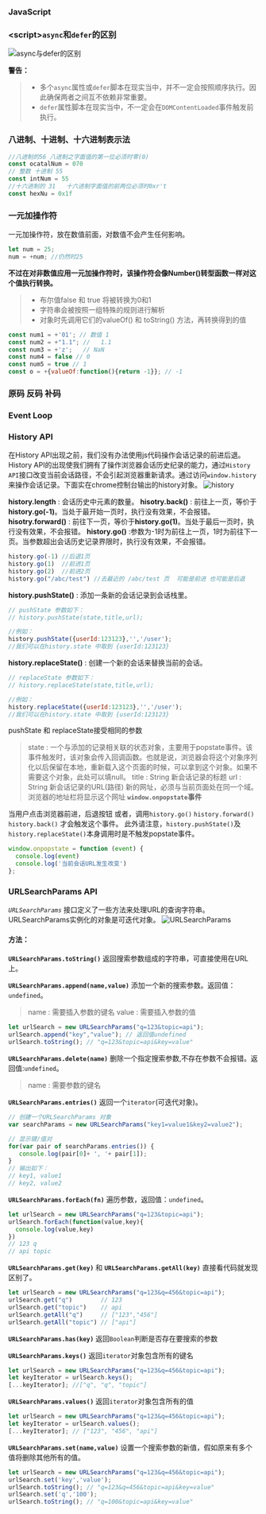 ### JavaScript

### <script\>`async`和`defer`的区别
![async与defer的区别](../images/script_defer_async.png)

**警告：**

>* 多个`async`属性或`defer`脚本在现实当中，并不一定会按照顺序执行。因此确保两者之间互不依赖非常重要。
>* `defer`属性脚本在现实当中，不一定会在`DOMContentLoaded`事件触发前执行。

### 八进制、十进制、十六进制表示法
```js
//八进制的56 八进制之字面值的第一位必须时零(0)
const ocatalNum = 070  
// 整数 十进制 55
const intNum = 55
//十六进制的 31   十六进制字面值的前两位必须时0xr't
const hexNu = 0x1f 
```

### 一元加操作符

一元加操作符，放在数值前面，对数值不会产生任何影响。
```js
let num = 25;
num = +num; //仍然时25
```
**不过在对非数值应用一元加操作符时，该操作符会像Number()转型函数一样对这个值执行转换。**
>* 布尔值false 和 true 将被转换为0和1
>* 字符串会被按照一组特殊的规则进行解析
>* 对象时先调用它们的valueOf() 和 toString() 方法，再转换得到的值
```js
const num1 = +'01'; // 数值 1
const num2 = +"1.1"; //   1.1
const num3 = +'z';   // NaN
const num4 = false // 0
const num5 = true // 1
const o = +{valueOf:function(){return -1}}; // -1
```

### 原码 反码 补码

### Event Loop

### History API
在History API出现之前，我们没有办法使用js代码操作会话记录的前进后退。History API的出现使我们拥有了操作浏览器会话历史纪录的能力，通过`History API`接口改变当前会话路径，不会引起浏览器重新请求。通过访问`window.history`来操作会话记录。下面实在chrome控制台输出的history对象。
![history](../images/history.png)

**history.length** : 会话历史中元素的数量。
**hisotry.back()** : 前往上一页，等价于**history.go(-1)**。当处于最开始一页时，执行没有效果，不会报错。
**hisotry.forward()** : 前往下一页，等价于**history.go(1)**。当处于最后一页时，执行没有效果，不会报错。
**history.go()** :参数为-1时为前往上一页，1时为前往下一页。当参数超出会话历史记录界限时，执行没有效果，不会报错。
```js
history.go(-1) //后退1页
history.go(1)  //前进1页
history.go(2)  //前进2页
history.go("/abc/test") //去最近的 /abc/test 页  可能是前进 也可能是后退
```
**history.pushState()** : 添加一条新的会话记录到会话栈里。
```js
// pushState 参数如下：
// history.pushState(state,title,url);

//例如：
history.pushState({userId:123123},'','/user');
//我们可以在history.state 中取到 {userId:123123}
```

**history.replaceState()** : 创建一个新的会话来替换当前的会话。
```js
// replaceState 参数如下：
// history.replaceState(state,title,url);

//例如：
history.replaceState({userId:123123},'','/user');
//我们可以在history.state 中取到 {userId:123123}
```
pushState 和 replaceState接受相同的参数
> state : 一个与添加的记录相关联的状态对象，主要用于popstate事件。该事件触发时，该对象会传入回调函数。也就是说，浏览器会将这个对象序列化以后保留在本地，重新载入这个页面的时候，可以拿到这个对象。如果不需要这个对象，此处可以填null。
> title : String 新会话记录的标题
> url : String 新会话记录的URL(路径) 新的网址，必须与当前页面处在同一个域。浏览器的地址栏将显示这个网址
**`window.onpopstate`事件**

当用户点击浏览器前进，后退按钮 或者，调用`history.go()` `history.forward()` `history.back()` 才会触发这个事件。
此外请注意，`history.pushState()`及`history.replaceState()`本身调用时是不触发popstate事件。
```js
window.onpopstate = function (event) {
  console.log(event)
  console.log('当前会话URL发生改变')
};
```


### URLSearchParams API
*`URLSearchParams`* 接口定义了一些方法来处理URL的查询字符串。URLSearchParams实例化的对象是可迭代对象。
![URLSearchParams](../images/urlsearchparams.png)


#### 方法：
**`URLSearchParams.toString()`**
返回搜索参数组成的字符串，可直接使用在URL上。

**`URLSearchParams.append(name,value)`**
添加一个新的搜索参数。返回值：`undefined`。
> name : 需要插入参数的键名
> value : 需要插入参数的值

```js
let urlSearch = new URLSearchParams("q=123&topic=api");
urlSearch.append("key","value"); // 返回值undefined
urlSearch.toString(); // "q=123&topic=api&key=value"
```

**`URLSearchParams.delete(name)`**
删除一个指定搜索参数,不存在参数不会报错。返回值:`undefined`。
> name : 需要参数的键名

**`URLSearchParams.entries()`**
返回一个`iterator`(可迭代对象)。
```js
// 创建一个URLSearchParams 对象
var searchParams = new URLSearchParams("key1=value1&key2=value2");

// 显示键/值对
for(var pair of searchParams.entries()) {
   console.log(pair[0]+ ', '+ pair[1]); 
}
// 输出如下：
// key1, value1
// key2, value2
```
**`URLSearchParams.forEach(fn)`**
遍历参数，返回值：`undefined`。
```js
let urlSearch = new URLSearchParams("q=123&topic=api");
urlSearch.forEach(function(value,key){
  console.log(value,key)
})
// 123 q
// api topic
```

**`URLSearchParams.get(key)`** 和 **`URLSearchParams.getAll(key)`**
直接看代码就发现区别了。
```js
let urlSearch = new URLSearchParams("q=123&q=456&topic=api");
urlSearch.get("q")        // 123
urlSearch.get("topic")    // api
urlSearch.getAll("q")     // ["123","456"]
urlSearch.getAll("topic") // ["api"]
```

**`URLSearchParams.has(key)`**
返回`Boolean`判断是否存在要搜索的参数


**`URLSearchParams.keys()`**
返回`iterator`对象包含所有的键名
```js
let urlSearch = new URLSearchParams("q=123&q=456&topic=api");
let keyIterator = urlSearch.keys();
[...keyIterator]; //["q", "q", "topic"]
```
**`URLSearchParams.values()`**
返回`iterator`对象包含所有的值
```js
let urlSearch = new URLSearchParams("q=123&q=456&topic=api");
let keyIterator = urlSearch.values();
[...keyIterator]; // ["123", "456", "api"]
```
**`URLSearchParams.set(name,value)`**
 设置一个搜索参数的新值，假如原来有多个值将删除其他所有的值。
 ```js
let urlSearch = new URLSearchParams("q=123&q=456&topic=api");
urlSearch.set('key','value');
urlSearch.toString(); // "q=123&q=456&topic=api&key=value"
urlSearch.set('q','100');
urlSearch.toString(); // "q=100&topic=api&key=value"
 ```